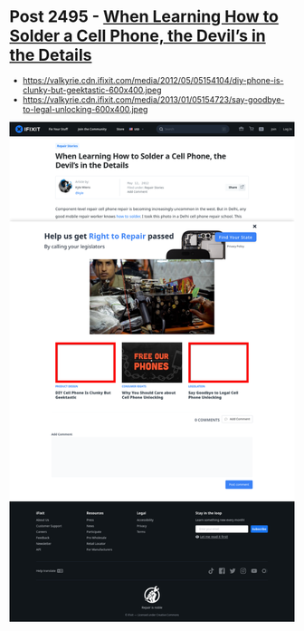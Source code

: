 # Post 2495 - [When Learning How to Solder a Cell Phone, the Devil&#8217;s in the Details](https://www.ifixit.com/News/2495/when-soldering-a-cell-phone-the-devils-in-the-details)

- https://valkyrie.cdn.ifixit.com/media/2012/05/05154104/diy-phone-is-clunky-but-geektastic-600x400.jpeg
- https://valkyrie.cdn.ifixit.com/media/2013/01/05154723/say-goodbye-to-legal-unlocking-600x400.jpeg

![screencap](screenshots/f335db07-3a93-492f-82a2-38dd6babbf0c.png)
